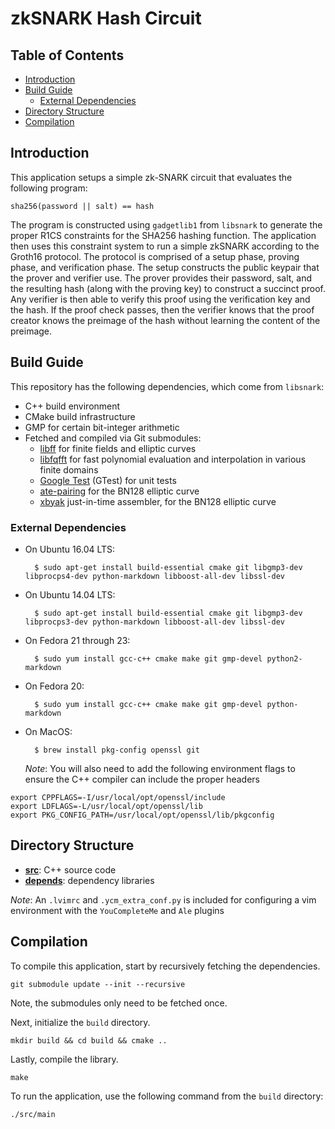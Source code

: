 # zkSNARK Hash Circuit
## Table of Contents

- [Introduction](#introduction)
- [Build Guide](#build-guide)
  - [External Dependencies](#external-dependencies)
- [Directory Structure](#directory-structure)
- [Compilation](#compilation)


## Introduction

This application setups a simple zk-SNARK circuit that evaluates the following program:

```
sha256(password || salt) == hash
```

The program is constructed using `gadgetlib1` from `libsnark` to generate the proper R1CS constraints for the SHA256 hashing function. The application then uses this constraint system to run a simple zkSNARK according to the Groth16 protocol. The protocol is comprised of a setup phase, proving phase, and verification phase. The setup constructs the public keypair that the prover and verifier use. The prover provides their password, salt, and the resulting hash (along with the proving key) to construct a succinct proof. Any verifier is then able to verify this proof using the verification key and the hash. If the proof check passes, then the verifier knows that the proof creator knows the preimage of the hash without learning the content of the preimage.


## Build Guide

This repository has the following dependencies, which come from `libsnark`:

- C++ build environment
- CMake build infrastructure
- GMP for certain bit-integer arithmetic
- Fetched and compiled via Git submodules:
    - [libff](https://github.com/scipr-lab/libff) for finite fields and elliptic curves
    - [libfqfft](https://github.com/scipr-lab/libfqfft) for fast polynomial evaluation and interpolation in various finite domains
    - [Google Test](https://github.com/google/googletest) (GTest) for unit tests
    - [ate-pairing](https://github.com/herumi/ate-pairing) for the BN128 elliptic curve
    - [xbyak](https://github.com/herumi/xbyak) just-in-time assembler, for the BN128 elliptic curve

### External Dependencies

* On Ubuntu 16.04 LTS:

        $ sudo apt-get install build-essential cmake git libgmp3-dev libprocps4-dev python-markdown libboost-all-dev libssl-dev

* On Ubuntu 14.04 LTS:

        $ sudo apt-get install build-essential cmake git libgmp3-dev libprocps3-dev python-markdown libboost-all-dev libssl-dev

* On Fedora 21 through 23:

        $ sudo yum install gcc-c++ cmake make git gmp-devel python2-markdown

* On Fedora 20:

        $ sudo yum install gcc-c++ cmake make git gmp-devel python-markdown   

* On MacOS:

        $ brew install pkg-config openssl git
        
      
	*Note*: You will also need to add the following environment flags to ensure the C++ compiler can include the proper headers
	
```
export CPPFLAGS=-I/usr/local/opt/openssl/include
export LDFLAGS=-L/usr/local/opt/openssl/lib
export PKG_CONFIG_PATH=/usr/local/opt/openssl/lib/pkgconfig
```
     

## Directory Structure

* [__src__](src): C++ source code
* [__depends__](depends): dependency libraries

*Note*: An `.lvimrc` and `.ycm_extra_conf.py` is included for configuring a vim environment with the `YouCompleteMe` and `Ale` plugins


## Compilation

To compile this application, start by recursively fetching the dependencies.
```
git submodule update --init --recursive
```

Note, the submodules only need to be fetched once.

Next, initialize the `build` directory.
```
mkdir build && cd build && cmake ..
```

Lastly, compile the library.
```
make
```

To run the application, use the following command from the `build` directory:
```
./src/main
```

